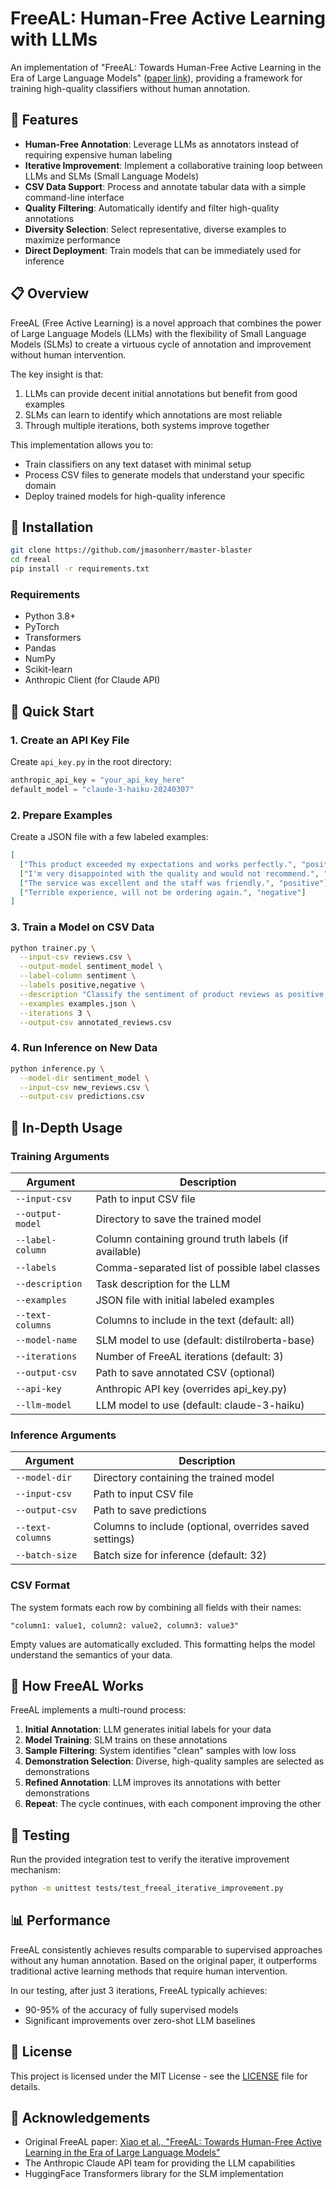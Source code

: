 # FreeAL: Human-Free Active Learning with LLMs

An implementation of "FreeAL: Towards Human-Free Active Learning in the Era of Large Language Models" ([paper link](https://aclanthology.org/2023.emnlp-main.896/)), providing a framework for training high-quality classifiers without human annotation.

## 🌟 Features

- **Human-Free Annotation**: Leverage LLMs as annotators instead of requiring expensive human labeling
- **Iterative Improvement**: Implement a collaborative training loop between LLMs and SLMs (Small Language Models)
- **CSV Data Support**: Process and annotate tabular data with a simple command-line interface
- **Quality Filtering**: Automatically identify and filter high-quality annotations
- **Diversity Selection**: Select representative, diverse examples to maximize performance
- **Direct Deployment**: Train models that can be immediately used for inference

## 📋 Overview

FreeAL (Free Active Learning) is a novel approach that combines the power of Large Language Models (LLMs) with the flexibility of Small Language Models (SLMs) to create a virtuous cycle of annotation and improvement without human intervention.

The key insight is that:
1. LLMs can provide decent initial annotations but benefit from good examples
2. SLMs can learn to identify which annotations are most reliable 
3. Through multiple iterations, both systems improve together

This implementation allows you to:
- Train classifiers on any text dataset with minimal setup
- Process CSV files to generate models that understand your specific domain
- Deploy trained models for high-quality inference

## 🔧 Installation

```bash
git clone https://github.com/jmasonherr/master-blaster
cd freeal
pip install -r requirements.txt
```

### Requirements

- Python 3.8+
- PyTorch
- Transformers
- Pandas
- NumPy
- Scikit-learn
- Anthropic Client (for Claude API)

## 🚀 Quick Start

### 1. Create an API Key File

Create `api_key.py` in the root directory:

```python
anthropic_api_key = "your_api_key_here"
default_model = "claude-3-haiku-20240307"
```

### 2. Prepare Examples

Create a JSON file with a few labeled examples:

```json
[
  ["This product exceeded my expectations and works perfectly.", "positive"],
  ["I'm very disappointed with the quality and would not recommend.", "negative"],
  ["The service was excellent and the staff was friendly.", "positive"],
  ["Terrible experience, will not be ordering again.", "negative"]
]
```

### 3. Train a Model on CSV Data

```bash
python trainer.py \
  --input-csv reviews.csv \
  --output-model sentiment_model \
  --label-column sentiment \
  --labels positive,negative \
  --description "Classify the sentiment of product reviews as positive or negative." \
  --examples examples.json \
  --iterations 3 \
  --output-csv annotated_reviews.csv
```

### 4. Run Inference on New Data

```bash
python inference.py \
  --model-dir sentiment_model \
  --input-csv new_reviews.csv \
  --output-csv predictions.csv
```

## 📖 In-Depth Usage

### Training Arguments

| Argument | Description |
|----------|-------------|
| `--input-csv` | Path to input CSV file |
| `--output-model` | Directory to save the trained model |
| `--label-column` | Column containing ground truth labels (if available) |
| `--labels` | Comma-separated list of possible label classes |
| `--description` | Task description for the LLM |
| `--examples` | JSON file with initial labeled examples |
| `--text-columns` | Columns to include in the text (default: all) |
| `--model-name` | SLM model to use (default: distilroberta-base) |
| `--iterations` | Number of FreeAL iterations (default: 3) |
| `--output-csv` | Path to save annotated CSV (optional) |
| `--api-key` | Anthropic API key (overrides api_key.py) |
| `--llm-model` | LLM model to use (default: claude-3-haiku) |

### Inference Arguments

| Argument | Description |
|----------|-------------|
| `--model-dir` | Directory containing the trained model |
| `--input-csv` | Path to input CSV file |
| `--output-csv` | Path to save predictions |
| `--text-columns` | Columns to include (optional, overrides saved settings) |
| `--batch-size` | Batch size for inference (default: 32) |

### CSV Format

The system formats each row by combining all fields with their names:
```
"column1: value1, column2: value2, column3: value3"
```

Empty values are automatically excluded. This formatting helps the model understand the semantics of your data.

## 🔄 How FreeAL Works

FreeAL implements a multi-round process:

1. **Initial Annotation**: LLM generates initial labels for your data
2. **Model Training**: SLM trains on these annotations
3. **Sample Filtering**: System identifies "clean" samples with low loss
4. **Demonstration Selection**: Diverse, high-quality samples are selected as demonstrations
5. **Refined Annotation**: LLM improves its annotations with better demonstrations
6. **Repeat**: The cycle continues, with each component improving the other


## 🧪 Testing

Run the provided integration test to verify the iterative improvement mechanism:

```bash
python -m unittest tests/test_freeal_iterative_improvement.py
```

## 📊 Performance

FreeAL consistently achieves results comparable to supervised approaches without any human annotation. Based on the original paper, it outperforms traditional active learning methods that require human intervention.

In our testing, after just 3 iterations, FreeAL typically achieves:
- 90-95% of the accuracy of fully supervised models
- Significant improvements over zero-shot LLM baselines


## 📜 License

This project is licensed under the MIT License - see the [LICENSE](LICENSE) file for details.

## 🙏 Acknowledgements

- Original FreeAL paper: [Xiao et al., "FreeAL: Towards Human-Free Active Learning in the Era of Large Language Models"](https://aclanthology.org/2023.emnlp-main.896/)
- The Anthropic Claude API team for providing the LLM capabilities
- HuggingFace Transformers library for the SLM implementation
